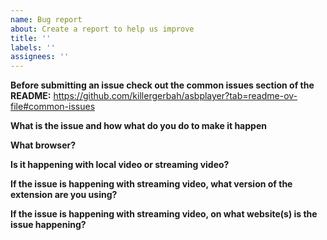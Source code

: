 ```yaml
---
name: Bug report
about: Create a report to help us improve
title: ''
labels: ''
assignees: ''
---
```


**Before submitting an issue check out the common issues section of the README:**
https://github.com/killergerbah/asbplayer?tab=readme-ov-file#common-issues

**What is the issue and how what do you do to make it happen**

**What browser?**

**Is it happening with local video or streaming video?**

**If the issue is happening with streaming video, what version of the extension are you using?**

**If the issue is happening with streaming video, on what website(s) is the issue happening?**
